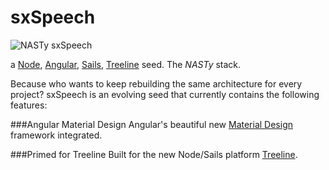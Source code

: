 # sxSpeech

![NASTy sxSpeech](http://i.imgur.com/LHbMISf.gif "NASTy sxSpeech")

a [Node](https://node.jsorg), [Angular](https://angularjs.org/), [Sails](http://sailsjs.org), [Treeline](http://treeline.io) seed. The *NASTy* stack.

Because who wants to keep rebuilding the same architecture for every project? sxSpeech is an evolving seed that currently contains the following features:

###Angular Material Design
Angular's beautiful new [Material Design](https://material.angularjs.org/#/) framework integrated.

###Primed for Treeline
Built for the new Node/Sails platform [Treeline](http://treeline.io).

